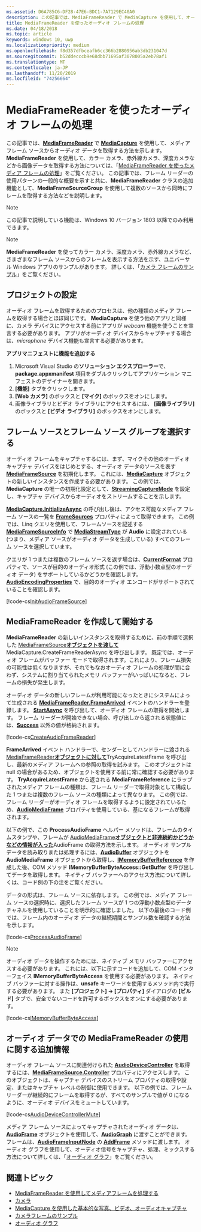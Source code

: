 ```yaml
---
ms.assetid: D6A785C6-DF28-47E6-BDC1-7A7129EC40A0
description: この記事では、MediaFrameReader で MediaCapture を使用して、オーディオ データが格納された AudioFrame をキャプチャ ソースから取得する方法を示します。
title: MediaFrameReader を使ったオーディオ フレームの処理
ms.date: 04/18/2018
ms.topic: article
keywords: windows 10, uwp
ms.localizationpriority: medium
ms.openlocfilehash: f8d357dfbceafb6cc366b2880956ab3db231047d
ms.sourcegitcommit: b52ddecccb9e68dbb71695af3078005a2eb78af1
ms.translationtype: MT
ms.contentlocale: ja-JP
ms.lasthandoff: 11/20/2019
ms.locfileid: "74256664"
---
```

# <a name="process-audio-frames-with-mediaframereader"></a>MediaFrameReader を使ったオーディオ フレームの処理

この記事では、[**MediaFrameReader**](https://docs.microsoft.com/uwp/api/Windows.Media.Capture.Frames.MediaFrameReader) で [**MediaCapture**](https://docs.microsoft.com/uwp/api/Windows.Media.Capture.MediaCapture) を使用して、メディア フレーム ソースからオーディオ データを取得する方法を示します。 **MediaFrameReader** を使用して、カラー カメラ、赤外線カメラ、深度カメラなどから画像データを取得する方法については、「[MediaFrameReader を使ったメディア フレームの処理](process-media-frames-with-mediaframereader.md)」をご覧ください。 この記事では、フレーム リーダーの使用パターンの一般的な概要を示すと共に、**MediaFrameReader** クラスの追加機能として、**MediaFrameSourceGroup** を使用して複数のソースから同時にフレームを取得する方法などを説明します。 

> [!NOTE] 
> この記事で説明している機能は、Windows 10 バージョン 1803 以降でのみ利用できます。

> [!NOTE] 
> **MediaFrameReader** を使ってカラー カメラ、深度カメラ、赤外線カメラなど、さまざまなフレーム ソースからのフレームを表示する方法を示す、ユニバーサル Windows アプリのサンプルがあります。 詳しくは、「[カメラ フレームのサンプル](https://github.com/Microsoft/Windows-universal-samples/tree/master/Samples/CameraFrames)」をご覧ください。

## <a name="setting-up-your-project"></a>プロジェクトの設定
オーディオ フレームを取得するためのプロセスは、他の種類のメディア フレームを取得する場合とほぼ同じです。 **MediaCapture** を使う他のアプリと同様に、カメラ デバイスにアクセスする前にアプリが *webcam* 機能を使うことを宣言する必要があります。 アプリがオーディオ デバイスからキャプチャする場合は、*microphone* デバイス機能も宣言する必要があります。 

**アプリマニフェストに機能を追加する**

1.  Microsoft Visual Studio の**ソリューション エクスプローラー**で、**package.appxmanifest** 項目をダブルクリックしてアプリケーション マニフェストのデザイナーを開きます。
2.  **[機能]** タブをクリックします。
3.  **[Web カメラ]** のボックスと **[マイク]** のボックスをオンにします。
4.  画像ライブラリとビデオ ライブラリにアクセスするには、 **[画像ライブラリ]** のボックスと **[ビデオ ライブラリ]** のボックスをオンにします。



## <a name="select-frame-sources-and-frame-source-groups"></a>フレーム ソースとフレーム ソース グループを選択する

オーディオ フレームをキャプチャするには、まず、マイクその他のオーディオ キャプチャ デバイスをはじめとする、オーディオ データのソースを表す [**MediaFrameSource**](https://docs.microsoft.com/uwp/api/Windows.Media.Capture.Frames.MediaFrameSource) を初期化します。 これには、[**MediaCapture**](https://docs.microsoft.com/uwp/api/Windows.Media.Capture.MediaCapture) オブジェクトの新しいインスタンスを作成する必要があります。 この例では、**MediaCapture** の唯一の初期化設定として、[**StreamingCaptureMode**](https://docs.microsoft.com/uwp/api/windows.media.capture.mediacaptureinitializationsettings.streamingcapturemode) を設定し、キャプチャ デバイスからオーディオをストリームすることを示します。 

[  **MediaCapture.InitializeAsync**](https://docs.microsoft.com/uwp/api/windows.media.capture.mediacapture.initializeasync) の呼び出し後は、アクセス可能なメディア フレーム ソースの一覧を [**FrameSources**](https://docs.microsoft.com/uwp/api/windows.media.capture.mediacapture.framesources) プロパティによって取得できます。 この例では、Linq クエリを使用して、フレームソースを記述する [**MediaFrameSourceInfo**](https://docs.microsoft.com/uwp/api/windows.media.capture.frames.mediaframesourceinfo) で [**MediaStreamType**](https://docs.microsoft.com/uwp/api/windows.media.capture.frames.mediaframesourceinfo.mediastreamtype) が **Audio** に設定されている (つまり、メディア ソースがオーディオ データを生成している) すべてのフレーム ソースを選択しています。

クエリが 1 つまたは複数のフレーム ソースを返す場合は、[**CurrentFormat**](https://docs.microsoft.com/uwp/api/windows.media.capture.frames.mediaframesource.currentformat) プロパティで、ソースが目的のオーディオ形式 (この例では、浮動小数点型のオーディオ データ) をサポートしているかどうかを確認します。 [  **AudioEncodingProperties**](https://docs.microsoft.com/uwp/api/windows.media.capture.frames.mediaframeformat.audioencodingproperties) で、目的のオーディオ エンコードがサポートされていることを確認します。

[!code-cs[InitAudioFrameSource](./code/Frames_Win10/Frames_Win10/MainPage.xaml.cs#SnippetInitAudioFrameSource)]

## <a name="create-and-start-the-mediaframereader"></a>MediaFrameReader を作成して開始する

**MediaFrameReader** の新しいインスタンスを取得するために、前の手順で選択した [MediaFrameSource**オブジェクトを渡して**](https://docs.microsoft.com/uwp/api/windows.media.capture.mediacapture.createframereaderasync#Windows_Media_Capture_MediaCapture_CreateFrameReaderAsync_Windows_Media_Capture_Frames_MediaFrameSource_)MediaCapture.CreateFrameReaderAsync を呼び出します。 既定では、オーディオ フレームがバッファー モードで取得されます。これにより、フレーム損失の可能性は低くなりますが、それでもなおオーディオ フレームの処理が間に合わず、システムに割り当てられたメモリ バッファーがいっぱいになると、フレームの損失が発生します。

オーディオ データの新しいフレームが利用可能になったときにシステムによって生成される [**MediaFrameReader.FrameArrived**](https://docs.microsoft.com/uwp/api/windows.media.capture.frames.mediaframereader.framearrived) イベントのハンドラーを登録します。 [  **StartAsync**](https://docs.microsoft.com/uwp/api/windows.media.capture.frames.mediaframereader.startasync) を呼び出して、オーディオ フレームの取得を開始します。 フレーム リーダーが開始できない場合、呼び出しから返される状態値には、[**Success**](https://docs.microsoft.com/uwp/api/windows.media.capture.frames.mediaframereaderstartstatus) 以外の値が格納されます。

[!code-cs[CreateAudioFrameReader](./code/Frames_Win10/Frames_Win10/MainPage.xaml.cs#SnippetCreateAudioFrameReader)]

**FrameArrived** イベント ハンドラーで、センダーとしてハンドラーに渡される [MediaFrameReader**オブジェクトに対して**](https://docs.microsoft.com/uwp/api/windows.media.capture.frames.mediaframereader.tryacquirelatestframe)TryAcquireLatestFrame を呼び出し、最新のメディア フレームへの参照の取得を試みます。 このオブジェクトは null の場合があるため、オブジェクトを使用する前に常に確認する必要があります。 **TryAcquireLatestFrame** から返される **MediaFrameReference** にラップされたメディア フレームの種類は、フレーム リーダーで取得対象として構成した 1 つまたは複数のフレーム ソースの種類によって異なります。 この例では、フレーム リーダーがオーディオ フレームを取得するように設定されているため、[**AudioMediaFrame**](https://docs.microsoft.com/uwp/api/windows.media.capture.frames.mediaframereference.audiomediaframe) プロパティを使用している、基になるフレームが取得されます。 

以下の例で、この **ProcessAudioFrame** ヘルパー メソッドは、フレームのタイムスタンプや、フレームが [AudioMediaFrame**オブジェクトと非連続的かどうかなどの情報が入った**](https://docs.microsoft.com/uwp/api/windows.media.audioframe)AudioFrame の取得方法を示します。 オーディオ サンプル データを読み取りまたは処理するには、[**AudioBuffer**](https://docs.microsoft.com/uwp/api/windows.media.audiobuffer) オブジェクトを **AudioMediaFrame** オブジェクトから取得し、[**IMemoryBufferReference**](https://docs.microsoft.com/uwp/api/windows.foundation.imemorybufferreference) を作成した後、COM メソッド **IMemoryBufferByteAccess::GetBuffer** を呼び出してデータを取得します。 ネイティブ バッファーへのアクセス方法について詳しくは、コード例の下の注をご覧ください。

データの形式は、フレーム ソースに依存します。 この例では、メディア フレーム ソースの選択時に、選択したフレーム ソースが 1 つの浮動小数点型のデータ チャネルを使用していることを明示的に確認しました。 以下の最後のコード例では、フレーム内のオーディオ データの継続期間とサンプル数を確認する方法を示します。  

[!code-cs[ProcessAudioFrame](./code/Frames_Win10/Frames_Win10/MainPage.xaml.cs#SnippetProcessAudioFrame)]

> [!NOTE] 
> オーディオ データを操作するためには、ネイティブ メモリ バッファーにアクセスする必要があります。 これには、以下に示すコードを追加して、COM インターフェイス **IMemoryBufferByteAccess** を使用する必要があります。 ネイティブ バッファーに対する操作は、**unsafe** キーワードを使用するメソッド内で実行する必要があります。 また **[プロジェクト] -> [プロパティ]** ダイアログの **[ビルド]** タブで、安全でないコードを許可するボックスをオンにする必要があります。

[!code-cs[IMemoryBufferByteAccess](./code/Frames_Win10/Frames_Win10/FrameRenderer.cs#SnippetIMemoryBufferByteAccess)]

## <a name="additional-information-on-using-mediaframereader-with-audio-data"></a>オーディオ データでの MediaFrameReader の使用に関する追加情報

オーディオ フレーム ソースに関連付けられた [**AudioDeviceController**](https://docs.microsoft.com/uwp/api/Windows.Media.Devices.AudioDeviceController) を取得するには、[**MediaFrameSource.Controller**](https://docs.microsoft.com/uwp/api/windows.media.capture.frames.mediaframesource.controller) プロパティにアクセスします。 このオブジェクトは、キャプチャ デバイスのストリーム プロパティの取得や設定、またはキャプチャ レベルの制御に使用できます。 以下の例では、フレーム リーダーが継続的にフレームを取得するが、すべてのサンプルで値が 0 になるように、オーディオ デバイスをミュートしています。

[!code-cs[AudioDeviceControllerMute](./code/Frames_Win10/Frames_Win10/MainPage.xaml.cs#SnippetAudioDeviceControllerMute)]

メディア フレーム ソースによってキャプチャされたオーディオ データは、[**AudioFrame**](https://docs.microsoft.com/uwp/api/windows.media.audioframe) オブジェクトを使用して、[**AudioGraph**](https://docs.microsoft.com/uwp/api/windows.media.audio.audiograph) に渡すことができます。 フレームは、[**AudioFrameInputNode**](https://docs.microsoft.com/uwp/api/windows.media.audio.audioframeinputnode.addframe) の [**AddFrame**](https://docs.microsoft.com/en-us/uwp/api/windows.media.audio.audioframeinputnode) メソッドに渡します。 オーディオ グラフを使用して、オーディオ信号をキャプチャ、処理、ミックスする方法について詳しくは、「[オーディオ グラフ](audio-graphs.md)」をご覧ください。

## <a name="related-topics"></a>関連トピック

* [MediaFrameReader を使用してメディアフレームを処理する](process-media-frames-with-mediaframereader.md)
* [カメラ](camera.md)
* [MediaCapture を使用した基本的な写真、ビデオ、オーディオキャプチャ](basic-photo-video-and-audio-capture-with-MediaCapture.md)
* [カメラフレームのサンプル](https://github.com/Microsoft/Windows-universal-samples/tree/master/Samples/CameraFrames)
* [オーディオ グラフ](audio-graphs.md)
 






